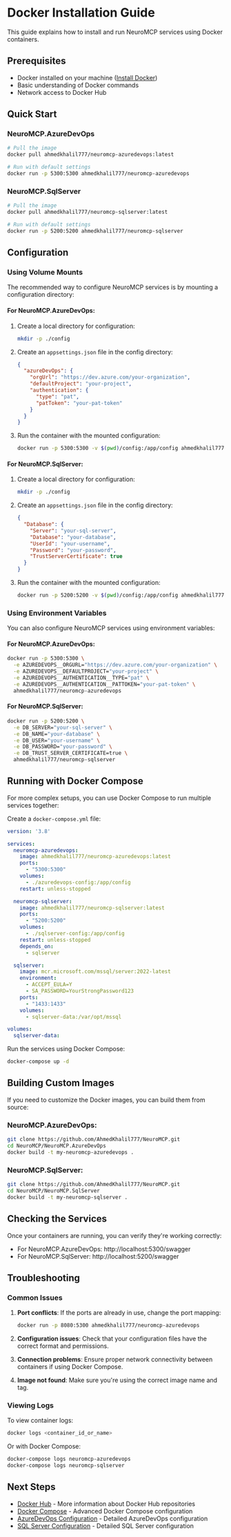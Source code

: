 # Docker Installation Guide

This guide explains how to install and run NeuroMCP services using Docker containers.

## Prerequisites

- Docker installed on your machine ([Install Docker](https://docs.docker.com/get-docker/))
- Basic understanding of Docker commands
- Network access to Docker Hub

## Quick Start

### NeuroMCP.AzureDevOps

```bash
# Pull the image
docker pull ahmedkhalil777/neuromcp-azuredevops:latest

# Run with default settings
docker run -p 5300:5300 ahmedkhalil777/neuromcp-azuredevops
```

### NeuroMCP.SqlServer

```bash
# Pull the image
docker pull ahmedkhalil777/neuromcp-sqlserver:latest

# Run with default settings
docker run -p 5200:5200 ahmedkhalil777/neuromcp-sqlserver
```

## Configuration

### Using Volume Mounts

The recommended way to configure NeuroMCP services is by mounting a configuration directory:

#### For NeuroMCP.AzureDevOps:

1. Create a local directory for configuration:
   ```bash
   mkdir -p ./config
   ```

2. Create an `appsettings.json` file in the config directory:
   ```json
   {
     "azureDevOps": {
       "orgUrl": "https://dev.azure.com/your-organization",
       "defaultProject": "your-project",
       "authentication": {
         "type": "pat",
         "patToken": "your-pat-token"
       }
     }
   }
   ```

3. Run the container with the mounted configuration:
   ```bash
   docker run -p 5300:5300 -v $(pwd)/config:/app/config ahmedkhalil777/neuromcp-azuredevops
   ```

#### For NeuroMCP.SqlServer:

1. Create a local directory for configuration:
   ```bash
   mkdir -p ./config
   ```

2. Create an `appsettings.json` file in the config directory:
   ```json
   {
     "Database": {
       "Server": "your-sql-server",
       "Database": "your-database",
       "UserId": "your-username",
       "Password": "your-password",
       "TrustServerCertificate": true
     }
   }
   ```

3. Run the container with the mounted configuration:
   ```bash
   docker run -p 5200:5200 -v $(pwd)/config:/app/config ahmedkhalil777/neuromcp-sqlserver
   ```

### Using Environment Variables

You can also configure NeuroMCP services using environment variables:

#### For NeuroMCP.AzureDevOps:

```bash
docker run -p 5300:5300 \
  -e AZUREDEVOPS__ORGURL="https://dev.azure.com/your-organization" \
  -e AZUREDEVOPS__DEFAULTPROJECT="your-project" \
  -e AZUREDEVOPS__AUTHENTICATION__TYPE="pat" \
  -e AZUREDEVOPS__AUTHENTICATION__PATTOKEN="your-pat-token" \
  ahmedkhalil777/neuromcp-azuredevops
```

#### For NeuroMCP.SqlServer:

```bash
docker run -p 5200:5200 \
  -e DB_SERVER="your-sql-server" \
  -e DB_NAME="your-database" \
  -e DB_USER="your-username" \
  -e DB_PASSWORD="your-password" \
  -e DB_TRUST_SERVER_CERTIFICATE=true \
  ahmedkhalil777/neuromcp-sqlserver
```

## Running with Docker Compose

For more complex setups, you can use Docker Compose to run multiple services together:

Create a `docker-compose.yml` file:

```yaml
version: '3.8'

services:
  neuromcp-azuredevops:
    image: ahmedkhalil777/neuromcp-azuredevops:latest
    ports:
      - "5300:5300"
    volumes:
      - ./azuredevops-config:/app/config
    restart: unless-stopped

  neuromcp-sqlserver:
    image: ahmedkhalil777/neuromcp-sqlserver:latest
    ports:
      - "5200:5200"
    volumes:
      - ./sqlserver-config:/app/config
    restart: unless-stopped
    depends_on:
      - sqlserver

  sqlserver:
    image: mcr.microsoft.com/mssql/server:2022-latest
    environment:
      - ACCEPT_EULA=Y
      - SA_PASSWORD=YourStrongPassword123
    ports:
      - "1433:1433"
    volumes:
      - sqlserver-data:/var/opt/mssql

volumes:
  sqlserver-data:
```

Run the services using Docker Compose:

```bash
docker-compose up -d
```

## Building Custom Images

If you need to customize the Docker images, you can build them from source:

### NeuroMCP.AzureDevOps:

```bash
git clone https://github.com/AhmedKhalil777/NeuroMCP.git
cd NeuroMCP/NeuroMCP.AzureDevOps
docker build -t my-neuromcp-azuredevops .
```

### NeuroMCP.SqlServer:

```bash
git clone https://github.com/AhmedKhalil777/NeuroMCP.git
cd NeuroMCP/NeuroMCP.SqlServer
docker build -t my-neuromcp-sqlserver .
```

## Checking the Services

Once your containers are running, you can verify they're working correctly:

- For NeuroMCP.AzureDevOps: http://localhost:5300/swagger
- For NeuroMCP.SqlServer: http://localhost:5200/swagger

## Troubleshooting

### Common Issues

1. **Port conflicts**: If the ports are already in use, change the port mapping:
   ```bash
   docker run -p 8080:5300 ahmedkhalil777/neuromcp-azuredevops
   ```

2. **Configuration issues**: Check that your configuration files have the correct format and permissions.

3. **Connection problems**: Ensure proper network connectivity between containers if using Docker Compose.

4. **Image not found**: Make sure you're using the correct image name and tag.

### Viewing Logs

To view container logs:

```bash
docker logs <container_id_or_name>
```

Or with Docker Compose:

```bash
docker-compose logs neuromcp-azuredevops
docker-compose logs neuromcp-sqlserver
```

## Next Steps

- [Docker Hub](docker-hub.md) - More information about Docker Hub repositories
- [Docker Compose](docker-compose.md) - Advanced Docker Compose configuration
- [AzureDevOps Configuration](azuredevops-configuration.md) - Detailed AzureDevOps configuration
- [SQL Server Configuration](sqlserver-configuration.md) - Detailed SQL Server configuration 
